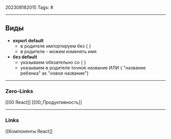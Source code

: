 202308182015
Tags: #

---
## Виды

- **export default** 
	- в  родителе импортируем без { }
	- в родителе - можем изменять имя
- **без default** 
	- указываем обязательно со { }
	- указываем в родителе точное название ИЛИ { "название ребенка" as "новое название"}
 

---
### Zero-Links
[[00 React]]
[[00_Продуктивность]]

---
### Links
[[Компоненты React]]